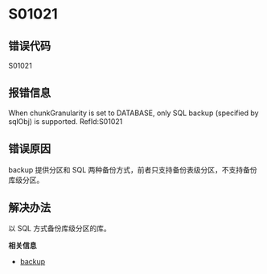 # S01021

## 错误代码

S01021

## 报错信息

When chunkGranularity is set to DATABASE, only SQL backup (specified by sqlObj) is
supported. RefId:S01021

## 错误原因

backup 提供分区和 SQL 两种备份方式，前者只支持备份表级分区，不支持备份库级分区。

## 解决办法

以 SQL 方式备份库级分区的库。

**相关信息**

* [backup](../funcs/b/backup.html "backup")

